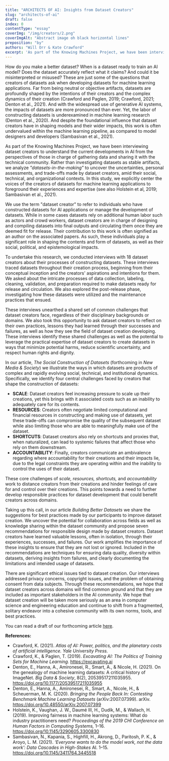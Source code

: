 ```yaml
---
title: "ARCHITECTS OF AI: Insights from Dataset Creators"
slug: "architects-of-ai"
draft: false
index: 0
contentType: "essay"
coverImg: "/img/creators/2.png"
coverImgAlt: "Abstract image oh black horizontal lines"
preposition: "by"
authors: "Will Orr & Kate Crawford"
excerpt: 'As part of the Knowing Machines Project, we have been interviewing dataset creators to understand the current developments in AI from the perspectives of those in charge of gathering data and sharing it with the technical community. Rather than investigating datasets as stable artifacts, we analyze "datasets-in-the-making" to uncover the uncertainties, personal assessments, and trade-offs made by dataset creators, amid their social, technical, and organizational contexts.'
---
```


How do you make a better dataset? When is a dataset ready to train an AI model?  Does the dataset accurately reflect what it claims? And could it be misinterpreted or misused? These are just some of the questions that creators of datasets ask when developing datasets for machine learning applications. Far from being neutral or objective artifacts, datasets are profoundly shaped by the intentions of their creators and the complex dynamics of their creation (Crawford and Paglen, 2019; Crawford, 2021; Denton et al., 2021). And with the widespread use of generative AI systems, the impacts of datasets are more pronounced than ever. Yet, the labor of constructing datasets is underexamined in machine learning research (Denton et al., 2020). And despite the foundational influence that dataset creators have in shaping models and their wider impacts, this work is often undervalued within the machine learning pipeline, as compared to model designers and developers (Sambasivan et al., 2021). 

As part of the Knowing Machines Project, we have been interviewing dataset creators to understand the current developments in AI from the perspectives of those in charge of gathering data and sharing it with the technical community. Rather than investigating datasets as stable artifacts, we analyze *"datasets-in-the-making"* to uncover the uncertainties, personal assessments, and trade-offs made by dataset creators, amid their social, technical, and organizational contexts. In this study, we explicitly center the voices of the creators of datasets for machine learning applications to foreground their experiences and expertise (see also Holstein et al, 2019; Sambasivan et al., 2021). 

We use the term "dataset creator" to refer to individuals who have constructed datasets for AI applications or manage the development of datasets. While in some cases datasets rely on additional human labor such as actors and crowd workers, dataset creators are in charge of designing and compiling datasets into final outputs and circulating them once they are deemed fit for release. Their contribution to this work is often signified as an author on the associated papers. As such, these individuals play a significant role in shaping the contents and form of datasets, as well as their social, political, and epistemological impacts.

To undertake this research, we conducted interviews with 18 dataset creators about their processes of constructing datasets. These interviews traced datasets throughout their creation process, beginning from their conceptual inception and the creators' aspirations and intentions for them. We asked about the intricate processes of data collection, labeling, cleaning, validation, and preparation required to make datasets ready for release and circulation. We also explored the post-release phase, investigating how these datasets were utilized and the maintenance practices that ensued. 

These interviews unearthed a shared set of common challenges that dataset creators face, regardless of their disciplinary backgrounds or domains. We also took this opportunity to ask dataset creators to reflect on their own practices, lessons they had learned through their successes and failures, as well as how they see the field of dataset creation developing. These interviews identify these shared challenges as well as the potential to leverage the practical expertise of dataset creators to create datasets in ways that minimize potential harms, reduce scientific uncertainty, and respect human rights and dignity.  

In our article, *The Social Construction of Datasets* (forthcoming in *New Media & Society*) we illustrate the ways in which datasets are products of complex and rapidly evolving social, technical, and institutional dynamics. Specifically, we identify four central challenges faced by creators that shape the construction of datasets:

- **SCALE**: Dataset creators feel increasing pressure to scale up their creations, yet this brings with it associated costs such as an inability to adequately care for its contents. 
- **RESOURCES**: Creators often negotiate limited computational and financial resources in constructing and making use of datasets, yet these trade-offs can compromise the quality of the subsequent dataset while also limiting those who are able to meaningfully make use of the dataset. 
- **SHORTCUTS**: Dataset creators also rely on shortcuts and proxies that, when naturalized, can lead to systemic failures that affect those who rely on them downstream. 
- **ACCOUNTABILITY**: Finally, creators communicate an ambivalence regarding where accountability for their creations and their impacts lie, due to the legal constraints they are operating within and the inability to control the uses of their dataset. 

These core challenges of *scale, resources, shortcuts,* and *accountability* work to distance creators from their creations and hinder feelings of care for and control over their creations. This points towards a need to further develop responsible practices for dataset development that could benefit creators across domains.

Taking up this call, in our article *Building Better Datasets* we share the suggestions for best practices made by our participants to improve dataset creation. We uncover the potential for collaboration across fields as well as knowledge sharing within the dataset community and propose seven recommendations for responsible design made by dataset creators. Dataset creators have learned valuable lessons, often in isolation, through their experiences, successes, and failures. Our work amplifies the importance of these insights to ensure that they are not lost or ignored. Included in the recommendations are techniques for ensuring data quality, diversity within datasets, deriving insights from failures, and clearly documenting the limitations and intended usage of datasets. 

There are significant ethical issues tied to dataset creation. Our interviews addressed privacy concerns, copyright issues, and the problem of obtaining consent from data subjects. Through these recommendations, we hope that dataset creators across domains will find common ground and that they are included as important stakeholders in the AI community. We hope that dataset creation will be taken more seriously as an area in computer science and engineering education and continue to shift from a fragmented, solitary endeavor into a cohesive community with its own norms, tools, and best practices. 

You can read a draft of our forthcoming article [here](https://osf.io/preprints/socarxiv/8c9uh). 


**References:**

- Crawford, K. (2021). *Atlas of AI: Power, politics, and the planetary costs of artificial intelligence. Yale University Press.*
- Crawford, K., & Paglen, T. (2019). *Excavating AI: The Politics of Training Sets for Machine Learning.* https://excavating.ai
- Denton, E., Hanna, A., Amironesei, R., Smart, A., & Nicole, H. (2021). On the genealogy of machine learning datasets: A critical history of ImageNet. *Big Data & Society*, 8(2), 20539517211035955. https://doi.org/10.1177/20539517211035955
- Denton, E., Hanna, A., Amironesei, R., Smart, A., Nicole, H., & Scheuerman, M. K. (2020). *Bringing the People Back In: Contesting Benchmark Machine Learning Datasets* (arXiv:2007.07399). arXiv. https://doi.org/10.48550/arXiv.2007.07399
- Holstein, K., Vaughan, J. W., Daumé III, H., Dudík, M., & Wallach, H. (2019). Improving fairness in machine learning systems: What do industry practitioners need? *Proceedings of the 2019 CHI Conference on Human Factors in Computing Systems,* 1–16. https://doi.org/10.1145/3290605.3300830
- Sambasivan, N., Kapania, S., Highfill, H., Akrong, D., Paritosh, P. K., & Aroyo, L. M. (2021). *‘Everyone wants to do the model work, not the data work’: Data Cascades in High-Stakes* AI. 1–15. https://doi.org/10.1145/3411764.3445518
